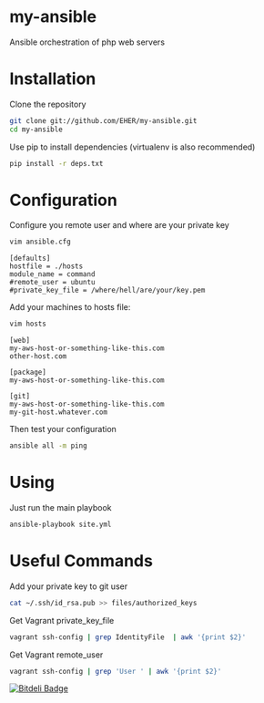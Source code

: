 # my-ansible
Ansible orchestration of php web servers

# Installation
Clone the repository
```bash
git clone git://github.com/EHER/my-ansible.git
cd my-ansible
```


Use pip to install dependencies (virtualenv is also recommended)
```bash
pip install -r deps.txt
```

# Configuration
Configure you remote user and where are your private key
```bash
vim ansible.cfg
```

```
[defaults]
hostfile = ./hosts
module_name = command
#remote_user = ubuntu
#private_key_file = /where/hell/are/your/key.pem
```

Add your machines to hosts file:
```bash
vim hosts
```

```
[web]
my-aws-host-or-something-like-this.com
other-host.com

[package]
my-aws-host-or-something-like-this.com

[git]
my-aws-host-or-something-like-this.com
my-git-host.whatever.com
```

Then test your configuration
```bash
ansible all -m ping
```

# Using
Just run the main playbook
```bash
ansible-playbook site.yml
```

# Useful Commands

Add your private key to git user
```bash
cat ~/.ssh/id_rsa.pub >> files/authorized_keys
```

Get Vagrant private_key_file
```bash
vagrant ssh-config | grep IdentityFile  | awk '{print $2}'
```

Get Vagrant remote_user
```bash
vagrant ssh-config | grep 'User ' | awk '{print $2}'
```

[![Bitdeli Badge](https://d2weczhvl823v0.cloudfront.net/EHER/my-ansible/trend.png)](https://bitdeli.com/free "Bitdeli Badge")

